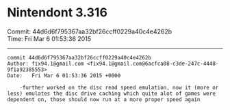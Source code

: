 # Nintendont 3.316
Commit: 44d6d6f795367aa32bf26ccff0229a40c4e4262b  
Time: Fri Mar 6 01:53:36 2015   

-----

```
commit 44d6d6f795367aa32bf26ccff0229a40c4e4262b
Author: fix94.1@gmail.com <fix94.1@gmail.com@6acfca08-c3de-247c-4448-9f1a92385553>
Date:   Fri Mar 6 01:53:36 2015 +0000

    -further worked on the disc read speed emulation, now it (more or less) emulates the disc drive caching which quite alot of games were dependent on, those should now run at a more proper speed again
```
